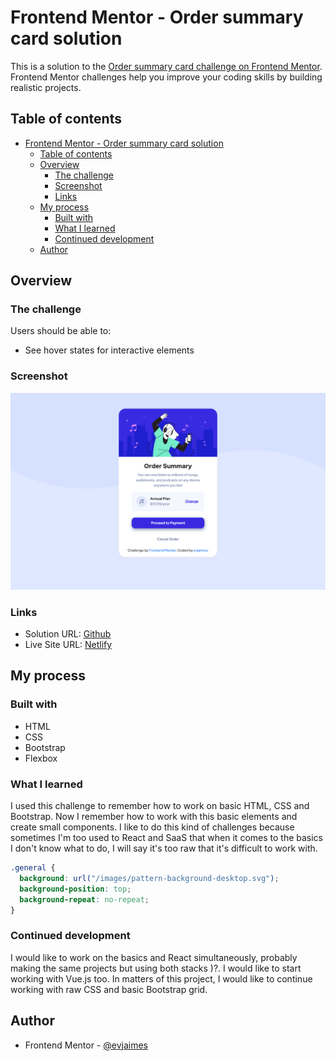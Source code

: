 # Frontend Mentor - Order summary card solution

This is a solution to the [Order summary card challenge on Frontend Mentor](https://www.frontendmentor.io/challenges/order-summary-component-QlPmajDUj). Frontend Mentor challenges help you improve your coding skills by building realistic projects.

## Table of contents

- [Frontend Mentor - Order summary card solution](#frontend-mentor---order-summary-card-solution)
  - [Table of contents](#table-of-contents)
  - [Overview](#overview)
    - [The challenge](#the-challenge)
    - [Screenshot](#screenshot)
    - [Links](#links)
  - [My process](#my-process)
    - [Built with](#built-with)
    - [What I learned](#what-i-learned)
    - [Continued development](#continued-development)
  - [Author](#author)

## Overview

### The challenge

Users should be able to:

- See hover states for interactive elements

### Screenshot

![](./images/descarga.png)

### Links

- Solution URL: [Github](https://github.com/evjaimes/order-summary-component-main)
- Live Site URL: [Netlify](https://order-summary-evjaimes.netlify.app/)

## My process

### Built with

- HTML
- CSS
- Bootstrap
- Flexbox

### What I learned

I used this challenge to remember how to work on basic HTML, CSS and Bootstrap. Now I remember how to work with this basic elements and create small components. I like to do this kind of challenges because sometimes I'm too used to React and SaaS that when it comes to the basics I don't know what to do, I will say it's too raw that it's difficult to work with.

```css
.general {
  background: url("/images/pattern-background-desktop.svg");
  background-position: top;
  background-repeat: no-repeat;
}
```

### Continued development

I would like to work on the basics and React simultaneously, probably making the same projects but using both stacks )?. I would like to start working with Vue.js too. In matters of this project, I would like to continue working with raw CSS and basic Bootstrap grid.

## Author

- Frontend Mentor - [@evjaimes](https://www.frontendmentor.io/profile/evjaimes)

